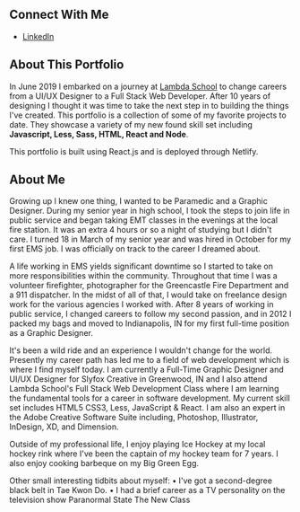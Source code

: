 ## Connect With Me
- [LinkedIn](https://www.linkedin.com/in/cnlien/)

## About This Portfolio
In June 2019 I embarked on a journey at [Lambda School](https://www.lambdaschool.com/) to change careers from a UI/UX Designer to a Full Stack Web Developer. After 10 years of designing I thought it was time to take the next step in to building the things I've created. This portfolio is a collection of some of my favorite projects to date. They showcase a variety of my new found skill set including **Javascript, Less, Sass, HTML, React and Node**.

This portfolio is built using React.js and is deployed through Netlify.

## About Me
Growing up I knew one thing, I wanted to be Paramedic and a Graphic Designer. During my senior year in high school, I took the steps to join life in public service and began taking EMT classes in the evenings at the local fire station. It was an extra 4 hours or so a night of studying but I didn't care. I turned 18 in March of my senior year and was hired in October for my first EMS job. I was officially on track to the career I dreamed about.

A life working in EMS yields significant downtime so I started to take on more responsibilities within the community. Throughout that time I was a volunteer firefighter, photographer for the Greencastle Fire Department and a 911 dispatcher. In the midst of all of that, I would take on freelance design work for the various agencies I worked with. After 8 years of working in public service, I changed careers to follow my second passion, and in 2012 I packed my bags and moved to Indianapolis, IN for my first full-time position as a Graphic Designer.

It's been a wild ride and an experience I wouldn't change for the world. Presently my career path has led me to a field of web development which is where I find myself today. I am currently a Full-Time Graphic Designer and UI/UX Designer for Slyfox Creative in Greenwood, IN and I also attend Lambda School's Full Stack Web Development Class where I am learning the fundamental tools for a career in software development. My current skill set includes HTML5 CSS3, Less, JavaScript & React. I am also an expert in the Adobe Creative Software Suite including, Photoshop, Illustrator, InDesign, XD, and Dimension.

Outside of my professional life, I enjoy playing Ice Hockey at my local hockey rink where I've been the captain of my hockey team for 7 years. I also enjoy cooking barbeque on my Big Green Egg.

Other small interesting tidbits about myself:
• I've got a second-degree black belt in Tae Kwon Do.
• I had a brief career as a TV personality on the television show Paranormal State The New Class
